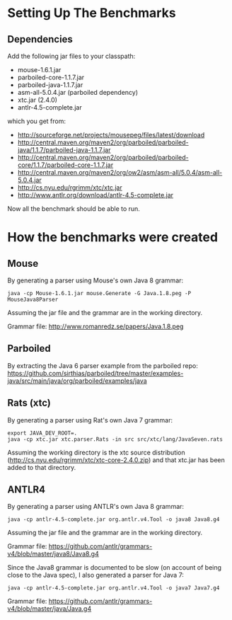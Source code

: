 # Setting Up The Benchmarks

## Dependencies

Add the following jar files to your classpath:

- mouse-1.6.1.jar
- parboiled-core-1.1.7.jar
- parboiled-java-1.1.7.jar
- asm-all-5.0.4.jar (parboiled dependency)
- xtc.jar (2.4.0)
- antlr-4.5-complete.jar

which you get from:

- http://sourceforge.net/projects/mousepeg/files/latest/download
- http://central.maven.org/maven2/org/parboiled/parboiled-java/1.1.7/parboiled-java-1.1.7.jar
- http://central.maven.org/maven2/org/parboiled/parboiled-core/1.1.7/parboiled-core-1.1.7.jar
- http://central.maven.org/maven2/org/ow2/asm/asm-all/5.0.4/asm-all-5.0.4.jar
- http://cs.nyu.edu/rgrimm/xtc/xtc.jar
- http://www.antlr.org/download/antlr-4.5-complete.jar

Now all the benchmark should be able to run.

# How the benchmarks were created

## Mouse

By generating a parser using Mouse's own Java 8 grammar:

    java -cp Mouse-1.6.1.jar mouse.Generate -G Java.1.8.peg -P MouseJava8Parser

Assuming the jar file and the grammar are in the working directory.

Grammar file: http://www.romanredz.se/papers/Java.1.8.peg

## Parboiled

By extracting the Java 6 parser example from the parboiled repo:
https://github.com/sirthias/parboiled/tree/master/examples-java/src/main/java/org/parboiled/examples/java

## Rats (xtc)

By generating a parser using Rat's own Java 7 grammar:

    export JAVA_DEV_ROOT=.
    java -cp xtc.jar xtc.parser.Rats -in src src/xtc/lang/JavaSeven.rats

Assuming the working directory is the xtc source distribution
(http://cs.nyu.edu/rgrimm/xtc/xtc-core-2.4.0.zip) and that xtc.jar has been added to that directory.

## ANTLR4

By generating a parser using ANTLR's own Java 8 grammar:

    java -cp antlr-4.5-complete.jar org.antlr.v4.Tool -o java8 Java8.g4

Assuming the jar file and the grammar are in the working directory.

Grammar file: https://github.com/antlr/grammars-v4/blob/master/java8/Java8.g4

Since the Java8 grammar is documented to be slow (on account of being close to the Java spec), I
also generated a parser for Java 7:

    java -cp antlr-4.5-complete.jar org.antlr.v4.Tool -o java7 Java7.g4

Grammar file: https://github.com/antlr/grammars-v4/blob/master/java/Java.g4
